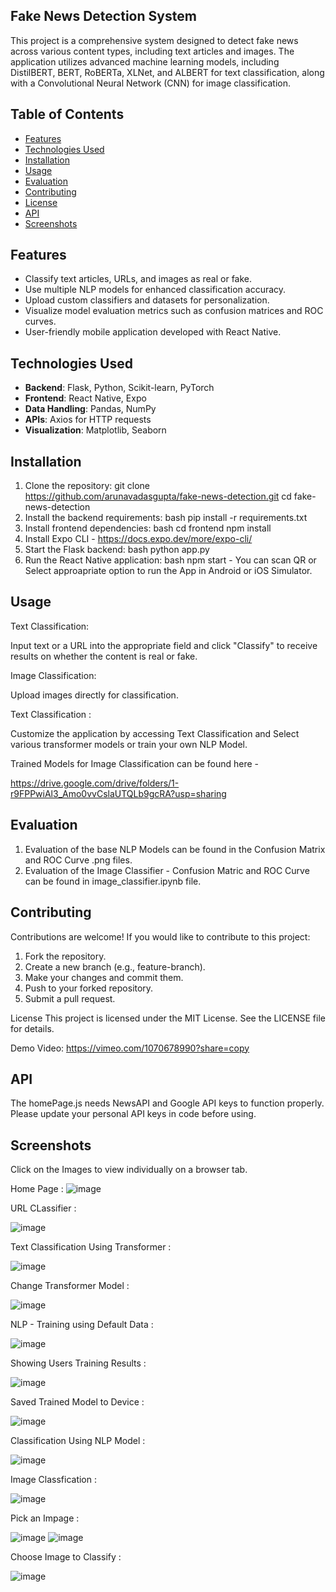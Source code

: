 
## Fake News Detection System

This project is a comprehensive system designed to detect fake news across various content types, including text articles and images. 
The application utilizes advanced machine learning models, including DistilBERT, BERT, RoBERTa, XLNet, and ALBERT for text classification, along with a Convolutional Neural Network (CNN) for image classification.

## Table of Contents

- [Features](#features)
- [Technologies Used](#technologies-used)
- [Installation](#installation)
- [Usage](#usage)
- [Evaluation](#Evaluation)
- [Contributing](#contributing)
- [License](#license)
- [API](#APIKeys)
- [Screenshots](#Screenshots)

## Features

- Classify text articles, URLs, and images as real or fake.
- Use multiple NLP models for enhanced classification accuracy.
- Upload custom classifiers and datasets for personalization.
- Visualize model evaluation metrics such as confusion matrices and ROC curves.
- User-friendly mobile application developed with React Native.

## Technologies Used

- **Backend**: Flask, Python, Scikit-learn, PyTorch
- **Frontend**: React Native, Expo
- **Data Handling**: Pandas, NumPy
- **APIs**: Axios for HTTP requests
- **Visualization**: Matplotlib, Seaborn

## Installation

1. Clone the repository: git clone https://github.com/arunavadasgupta/fake-news-detection.git cd fake-news-detection
2. Install the backend requirements: bash pip install -r requirements.txt
3. Install frontend dependencies: bash cd frontend npm install
4. Install Expo CLI - https://docs.expo.dev/more/expo-cli/
5. Start the Flask backend: bash python app.py
6. Run the React Native application: bash npm start - You can scan QR or Select approapriate option to run the App in Android or iOS Simulator.


## Usage

Text Classification:

Input text or a URL into the appropriate field and click "Classify" to receive results on whether the content is real or fake.

Image Classification:

Upload images directly for classification.

Text Classification :

Customize the application by accessing Text Classification and Select various transformer models or train your own NLP Model.

Trained Models for Image Classification can be found here - 

https://drive.google.com/drive/folders/1-r9FPPwiAl3_Amo0vvCslaUTQLb9gcRA?usp=sharing

## Evaluation

1. Evaluation of the base NLP Models can be found in the Confusion Matrix and ROC Curve .png files.
2. Evaluation of the Image Classifier - Confusion Matric and ROC Curve can be found in image_classifier.ipynb file.

## Contributing

Contributions are welcome! If you would like to contribute to this project:

1. Fork the repository.
2. Create a new branch (e.g., feature-branch).
3. Make your changes and commit them.
4. Push to your forked repository.
5. Submit a pull request.

License
This project is licensed under the MIT License. See the LICENSE file for details.

Demo Video: 
https://vimeo.com/1070678990?share=copy


## API
The homePage.js needs NewsAPI and Google API keys to function properly.
Please update your personal API keys in code before using.

## Screenshots

Click on the Images to view individually on a browser tab.

Home Page :
![image](https://github.com/user-attachments/assets/5a4ae5a6-06fb-4d10-9cf0-42bc60283700)

URL CLassifier : 

![image](https://github.com/user-attachments/assets/5d0f0154-e992-41dd-a233-81c492a92d42)

Text Classification Using Transformer : 

![image](https://github.com/user-attachments/assets/28ab8f91-5b28-4347-ae0f-e3fba9733d23)

Change Transformer Model : 

![image](https://github.com/user-attachments/assets/3fb30e5c-afea-482b-ab5d-86518659f370)


NLP - Training using Default Data : 

![image](https://github.com/user-attachments/assets/b5f5951d-137d-403b-8ea3-a9a2995a7305)

Showing Users Training Results : 

![image](https://github.com/user-attachments/assets/a6565764-d019-4faf-889a-6eddbaeeed58)

Saved Trained Model to Device : 

![image](https://github.com/user-attachments/assets/ab50b3b1-4120-45f3-8de3-cab9f14d1faf)

Classification Using NLP Model : 

![image](https://github.com/user-attachments/assets/937b9606-5473-4b30-8a9e-de7eef7c6155)

Image Classfication : 

![image](https://github.com/user-attachments/assets/ef6f95bc-67a2-4663-8139-38641f9f5aef)

Pick an Impage : 

![image](https://github.com/user-attachments/assets/e1805f6c-8bc5-428d-8077-e65649415c4e)
![image](https://github.com/user-attachments/assets/9b7271fc-5dea-48f7-a431-ca20dfcb0ae2)

Choose Image to Classify :

![image](https://github.com/user-attachments/assets/50e7a886-2af0-4749-9043-95e1a263e924)





